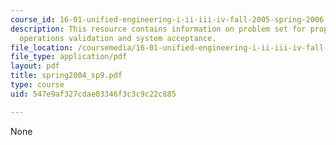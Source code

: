 ```yaml
---
course_id: 16-01-unified-engineering-i-ii-iii-iv-fall-2005-spring-2006
description: This resource contains information on problem set for propulsion, payload,
  operations validation and system acceptance.
file_location: /coursemedia/16-01-unified-engineering-i-ii-iii-iv-fall-2005-spring-2006/547e9af327cdae03346f3c3c9c22c885_spring2004_sp9.pdf
file_type: application/pdf
layout: pdf
title: spring2004_sp9.pdf
type: course
uid: 547e9af327cdae03346f3c3c9c22c885

---
```

None